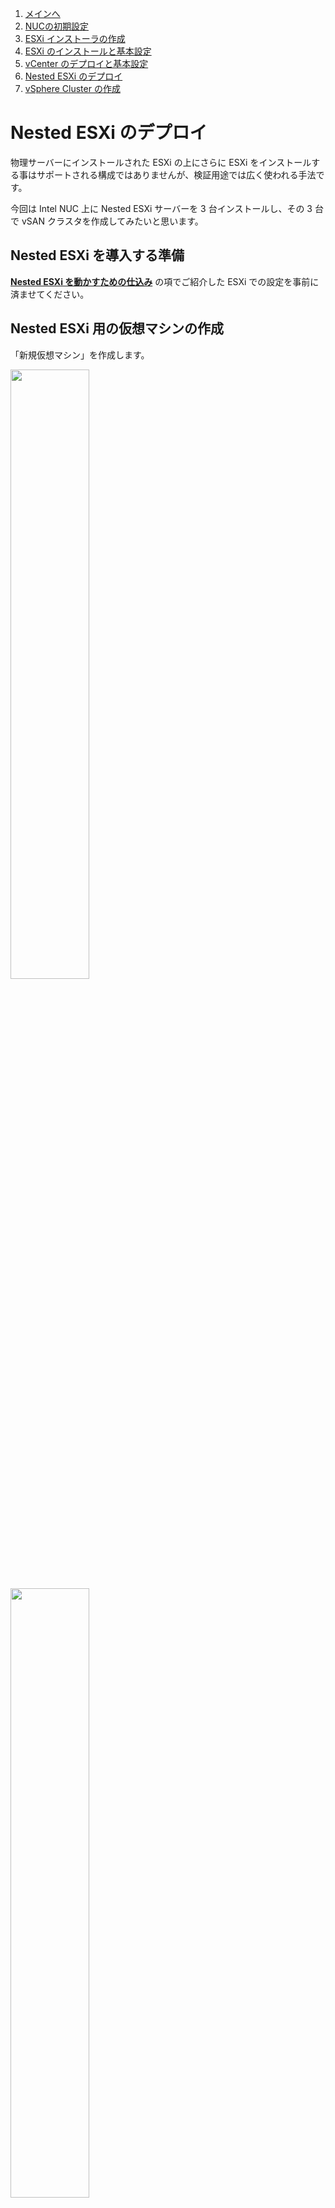 1. [メインへ](./README.md)
2. [NUCの初期設定](./01_nuc_setup.md)
3. [ESXi インストーラの作成](./02_esxi_custom_installer.md)
4. [ESXi のインストールと基本設定](./03_esxi_setup.md)
5. [vCenter のデプロイと基本設定](./04_vcenter_setup.md)
6. [Nested ESXi のデプロイ](./05_nested_esxi.md)
7. [vSphere Cluster の作成](./06_vsphere_cluster.md)

# Nested ESXi のデプロイ

物理サーバーにインストールされた ESXi の上にさらに ESXi をインストールする事はサポートされる構成ではありませんが、検証用途では広く使われる手法です。

今回は Intel NUC 上に Nested ESXi サーバーを 3 台インストールし、その 3 台で vSAN クラスタを作成してみたいと思います。

## Nested ESXi を導入する準備

**[Nested ESXi を動かすための仕込み](https://github.com/tanzu-japan/ouchi-cloud/blob/main/vol3/03_esxi_setup.md#nested-esxi-%E3%82%92%E5%8B%95%E3%81%8B%E3%81%99%E3%81%9F%E3%82%81%E3%81%AE%E4%BB%95%E8%BE%BC%E3%81%BF)** の項でご紹介した ESXi での設定を事前に済ませてください。

## Nested ESXi 用の仮想マシンの作成

「新規仮想マシン」を作成します。

<img src="./images/05_NestedESXi01.png" width="50%">
<img src="./images/05_NestedESXi02.png" width="50%">

任意の仮想マシン名称を入力します。

<img src="./images/05_NestedESXi03.png" width="50%">

仮想マシンを配置するクラスタまたは ESXi ホストを指定します。

<img src="./images/05_NestedESXi04.png" width="50%">

仮想マシンを保存するデータストアを選択します。

<img src="./images/05_NestedESXi05.png" width="50%">

仮想マシンのハードウェアバージョンを選択します。  
以前の古いバージョンで動かす予定が無ければ選べる最新バージョンで問題ないです。

<img src="./images/05_NestedESXi07.png" width="50%">

仮想マシンのタイプを選択します。  
ここでは Nested ESXi を ESXi 7.0 でインストールする予定ですので ESXi 7.0 以降で設定します。

<img src="./images/05_NestedESXi08.png" width="50%">
<img src="./images/05_NestedESXi09.png" width="50%">

ハードウェアの設定を行います。  
後でも設定できますが、必須個所は CPU 設定の
- "ハードウェア仮想化" : "ハードウェア アシストによる仮想化をゲスト OS に公開"
- I/O MMU : "有効"
です。必ずチェックを入れてください。

※ 今回は親となる NUC が 64GB のメモリを搭載していますので、それぞれの Nested ESXi に 2 vCPU、18GB メモリ、インストール用ドライブに 40GB を割り当て、同じものを 3 台作成します。


<img src="./images/05_NestedESXi10.png" width="50%">

- 新規 SCSI コントローラ : "VMware 準仮想化"
- 新規ネットワークアダプタ アダプタタイプ : "VMXNET3"

であることを確認してください。

※ SCSI コントローラとネットワークアダプタは後ほど同じものを追加します。

<img src="./images/05_NestedESXi11.png" width="50%">

仮想マシンの構成に問題が無ければ「Finish」をクリックします。

<img src="./images/05_NestedESXi12.png" width="50%">


※ ESXi 7.0 以降のバージョンでは ESXi をインストールした後にクローンを実行すると内部で保持する ID に不整合が起きてしまい、クラスタ作成に支障があるため、  
Nested ESXi を作成する場合は ESXi をインストールする前にベースの ESXi 用仮想マシンをクローンしてください。

## VMRC で Nested ESXi に接続して ESXi のインストール

作成した仮想マシンをパワーオンして、VMRC を開きます。

<img src="./images/05_NestedESXi13.png" width="50%">

VMRC のメニューから「取り外し可能デバイス」 > 「CD/DVD ドライブ」 > 「ディスクイメージファイル(iso)に接続」 を選択し、  
[製品評価センター](https://www.vmware.com/jp/try-vmware.html) からダウンロードした ESXi の ISO イメージファイルをマウントします。

<img src="./images/05_NestedESXi14.png" width="50%">

ISO イメージを最初からロードするように "Ctrl + Alt + Del" を送ります。

※ VMRC を経由して仮想マシンに "Ctrl + Alt + Del" を送りたいとき
VMRC の画面上の "Ctrl + Alt + Del" ボタンをクリックする他、  
"Ctrl + Alt + Insert" を押下する事でも同じ事が可能です。

<img src="./images/05_NestedESXi15.png" width="50%">

ESXi のインストーラがロードされますので、この後は通常の ESXi のインストールと同じです。

<img src="./images/05_NestedESXi16.png" width="50%">

インストールが完了したら ESXi の ISO イメージファイルは切断します。

<img src="./images/05_NestedESXi17.png" width="50%">

仮想マシンとして ESXi が起動している事が確認できます。

<img src="./images/05_NestedESXi18.png" width="50%">

NIC や SCSI コントローラ、ドライブを追加する際は仮想マシンアイコンを右クリックするか、
画面上の「アクション」ボタンをクリックし「設定の編集」をクリックします。

<img src="./images/05_NestedESXi19.png" width="50%">

デバイスを追加する際は右上の「新規デバイスの追加」をクリックします。

<img src="./images/05_NestedESXi20.png" width="50%">

Nested ESXi 上では NIC を冗長化した構成を作ろうと思うので「新規デバイスの追加」 > 「ネットワークアダプタ」をクリックします。

<img src="./images/05_NestedESXi21.png" width="50%">

一つ目の NIC と同じく、アダプタタイプを "VMXNET3" を選択します。

<img src="./images/05_NestedESXi22.png" width="50%">

続いて vSAN 用ドライブを明示的に分けて接続する SCSI コントローラを追加します。  
「新規デバイスの追加」 > 「SCSI コントローラ」をクリックします。

<img src="./images/05_NestedESXi23.png" width="50%">

"VMware 準仮想化" であることを確認します。
ここでいったん「OK」を押して構成変更を確定します。

<img src="./images/05_NestedESXi24.png" width="50%">

再度、仮想マシンの「設定の編集」をクリックし、今度はハードディスクを追加します。


<img src="./images/05_NestedESXi25.png" width="50%">

ディスクプロビジョニングは容量節約のために「シンプロビジョニング」を選びます。

<img src="./images/05_NestedESXi27.png" width="50%">

ハードディスクを追加したら「仮想デバイスノード」を新規追加した "SCSI コントローラ 1" に変更します。

<img src="./images/05_NestedESXi26.png" width="50%">



今回 vSAN クラスタを作りたいので、キャッシュ用ドライブを 80GB、キャパシティ用ドライブを 300GB でそれぞれ 1本ずつ ESXi ホストに追加します。

<img src="./images/05_NestedESXi28.png" width="50%">

追加したドライブが SCSI コントローラ1 にある事を確認します。
"SCSI 1:0 ハードディスクXX" と仮想デバイスノードが表示されていれば OK です。

<img src="./images/05_NestedESXi30.png" width="50%">


追加のハードディスクの設定が完了したら続いて Nested ESXi からハードディスクが「SSD」として認識出来る様に設定します。  

※ Intel NUC の様にローカル接続の SSD を利用したデータストアの場合は以降の設定を入れなくても SSD として認識されている場合がありますので、ESXi の Host Client で確認可能です(後述)。

ハードディスクとして認識されている時は ESXi の Host Client で確認するとディスクタイプが以下の様に「ディスク」と表示されています。

<img src="./images/05_NestedESXi38.png" width="50%">

SSD として認識されている時は以下の様に「ディスク（SSD）」となっています。

<img src="./images/05_NestedESXi35.png" width="50%">


仮想マシン「設定の編集」 > 「仮想マシンオプション」 を開き、下の方にスクロールすると  
「詳細」メニューの下に「構成パラメータ」 > 「設定の編集」 メニューがクリック出来るので開きます。
<img src="./images/05_NestedESXi31.png" width="50%">

<img src="./images/05_NestedESXi32.png" width="50%">

右上の「新規パラメータの追加」を vSAN 用に追加したドライブ分クリックします。

<img src="./images/05_NestedESXi33.png" width="50%">

パラメータの追加フィールドに先程の仮想ドライブの SCSI 番号 「SCSI 1:0 」等を
```
scsiX:Y.virtualSSD  :  TRUE
```

の形式で入力します。

今回は2つのドライブを追加しているので
```
scsi1:0.virtualSSD : TRUE
scsi1:1.virtualSSD : TRUE
```
を入力しています。

<img src="./images/05_NestedESXi34.png" width="50%">

設定を完了し、Nested ESXi の仮想マシンを再起動すると設定が反映され、Nested ESXi 上のドライブが SSD として認識されているはずです。

<img src="./images/05_NestedESXi35.png" width="50%">


## クラスタ用に Nested ESXi を複数台作成する。

事前にクローンしておいた Nested ESXi 用仮想マシンに同様に ESXi をインストールして、  
最初の Nested ESXi と同じ構成のものを3台用意します。


### VMRC 画面操作から外部操作に戻すとき
VMware Tools がインストールされていない VM を VMRC で接続して操作していると画面の中からマウスが外に出せなくなります。
その時は "Ctrl + Alt" キーを押下してください。


### VMRC を経由して仮想マシンに "Ctrl + Alt + Del" を送りたいとき
VMRC の画面上の "Ctrl + Alt + Del" ボタンをクリックする他、"Ctrl + Alt + Insert" を押下する事でも同じ事が可能です。


次は導入した Nested ESXi を複数台組み合わせた **[vSphere Cluster の作成](./06_vsphere_cluster.md)** です。
